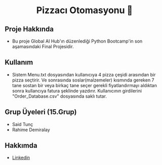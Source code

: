
  <h1 align="center">Pizzacı Otomasyonu 🍕</h3>


## Proje Hakkında

* Bu proje Global AI Hub'ın düzenlediği Python Bootcamp'in son aşamasındaki Final Projesidir.

## Kullanım

* Sistem Menu.txt dosyasından kullanıcıya 4 pizza çeşidi arasından bir pizza seçtirir. Ve sonrasında soslar(malzemeler) kısmında gereken 7 tane sostan bir veya birkaç tane seçer gerekli fiyatlandırmayı aldıktan sonra kullancıya fatura şeklinde yazdırır. Kullanıcının girdilerini "Order_Database.csv" dosyasında saklı tutar.

## Grup Üyeleri (15.Grup)
- Said Tunç
- Rahime Demiralay


## Hakkımda

* [Linkedin](https://www.linkedin.com/in/saidtunc/)

